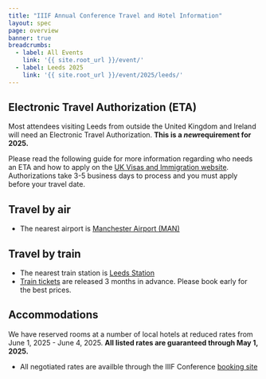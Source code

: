 ```yaml
---
title: "IIIF Annual Conference Travel and Hotel Information"
layout: spec
page: overview
banner: true 
breadcrumbs:
  - label: All Events
    link: '{{ site.root_url }}/event/'
  - label: Leeds 2025
    link: '{{ site.root_url }}/event/2025/leeds/'
---
```


## Electronic Travel Authorization (ETA)

Most attendees visiting Leeds from outside the United Kingdom and Ireland will need an Electronic Travel Authorization. **This is a *new*requirement for 2025.**

Please read the following guide for more information regarding who needs an ETA and how to apply on the [UK Visas and Immigration website](https://www.gov.uk/guidance/apply-for-an-electronic-travel-authorisation-eta). Authorizations take 3-5 business days to process and you must apply before your travel date. 

## Travel by air
* The nearest airport is [Manchester Airport (MAN)](https://www.manchesterairport.co.uk/)

## Travel by train
* The nearest train station is [Leeds Station](https://www.nationalrail.co.uk/stations/leeds/)
* [Train tickets](https://www.thetrainline.com/) are released 3 months in advance. Please book early for the best prices. 

## Accommodations

We have reserved rooms at a number of local hotels at reduced rates from June 1, 2025 - June 4, 2025. **All listed rates are guaranteed through May 1, 2025.**

* All negotiated rates are availble through the IIIF Conference [booking site](https://book.passkey.com/event/50869624/owner/9564921/home)


